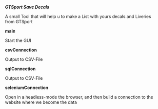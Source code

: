___GTSport Save Decals___

A small Tool that will help u to make a List with yours decals and Liveries from GTSport

**main**

Start the GUI 

**csvConnection**

Output to CSV-File

**sqlConnection**

Output to CSV-File

**seleniumConnection**

Open in a headless-mode the browser, and then build a connection to the website where we become the data